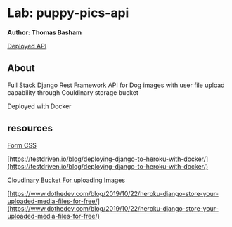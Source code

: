 # Lab: puppy-pics-api
**Author: Thomas Basham**

[Deployed API](https://puppy-pics-api-thomas-basham.herokuapp.com)

## About

Full Stack Django Rest Framework API for Dog images with user file upload capability through Couldinary storage bucket

Deployed with Docker 

## resources
[Form CSS](https://www.sanwebe.com/2014/08/css-html-forms-designs)

[https://testdriven.io/blog/deploying-django-to-heroku-with-docker/](https://testdriven.io/blog/deploying-django-to-heroku-with-docker/)

[Cloudinary Bucket For uploading Images](https://www.section.io/engineering-education/uploading-images-to-cloudinary-from-django-application/)

[https://www.dothedev.com/blog/2019/10/22/heroku-django-store-your-uploaded-media-files-for-free/](https://www.dothedev.com/blog/2019/10/22/heroku-django-store-your-uploaded-media-files-for-free/)